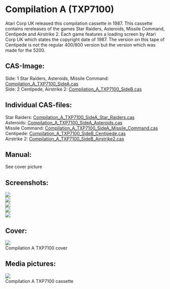 # Compilation A (TXP7100)  
Atari Corp UK released this compilation cassette in 1987. This cassette contains rereleases of the games Star Raiders, Asteroids, Missile Command, Centipede and Airstrike 2. Each game features a loading screen by Atari Corp UK which states the copyright date of 1987. The version on this tape of Centipede is not the regular 400/800 version but the version which was made for the 5200.  
  
## CAS-Image:  
Side: 1 Star Raiders, Asteroids, Missile Command: [Compilation_A_TXP7100_SideA.cas](attachments/Compilation_A_TXP7100_SideA.cas)  
Side: 2 Centipede, Airstrike 2: [Compilation_A_TXP7100_SideB.cas](attachments/Compilation_A_TXP7100_SideB.cas)  
  
## Individual CAS-files:  
Star Raiders: [Compilation_A_TXP7100_SideA_Star_Raiders.cas](attachments/Compilation_A_TXP7100_SideA_Star_Raiders.cas)  
Asteroids: [Compilation_A_TXP7100_SideA_Asteroids.cas](attachments/Compilation_A_TXP7100_SideA_Asteroids.cas)  
Missile Command: [Compilation_A_TXP7100_SideA_Missile_Command.cas](attachments/Compilation_A_TXP7100_SideA_Missile_Command.cas)  
Centipede: [Compilation_A_TXP7100_SideB_Centipede.cas](attachments/Compilation_A_TXP7100_SideB_Centipede.cas)  
Airstrike 2: [Compilation_A_TXP7100_SideB_Airstrike2.cas](attachments/Compilation_A_TXP7100_SideB_Airstrike2.cas)  
  
## Manual:  
See cover picture  
  
## Screenshots:  
![](attachments/Compilation_A_TXP7100_Screenshot1.jpg)  
![](attachments/Compilation_A_TXP7100_Screenshot2.jpg)  
![](attachments/Compilation_A_TXP7100_Screenshot3.jpg)  
![](attachments/Compilation_A_TXP7100_Screenshot4.jpg)  
![](attachments/Compilation_A_TXP7100_Screenshot5.jpg)  
  
## Cover:  
![](attachments/Compilation_A_TXP7100_cover.jpg)  
Compilation A TXP7100 cover  
  
## Media pictures:  
![](attachments/Compilation_A_TXP7100_cass.jpg)  
Compilation A TXP7100 cassette  
